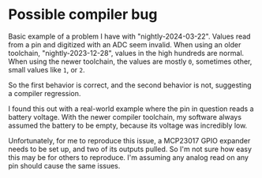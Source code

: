 # Possible compiler bug

Basic example of a problem I have with "nightly-2024-03-22". Values read from
a pin and digitized with an ADC seem invalid. When using an older toolchain,
"nightly-2023-12-28", values in the high hundreds are normal. When using the
newer toolchain, the values are mostly `0`, sometimes other, small values like
`1`, or `2`.

So the first behavior is correct, and the second behavior is not, suggesting
a compiler regression.

I found this out with a real-world example where the pin in question reads a
battery voltage. With the newer compiler toolchain, my software always assumed
the battery to be empty, because its voltage was incredibly low.

Unfortunately, for me to reproduce this issue, a MCP23017 GPIO expander needs
to be set up, and two of its outputs pulled. So I'm not sure how easy this may
be for others to reproduce. I'm assuming any analog read on any pin should
cause the same issues.
